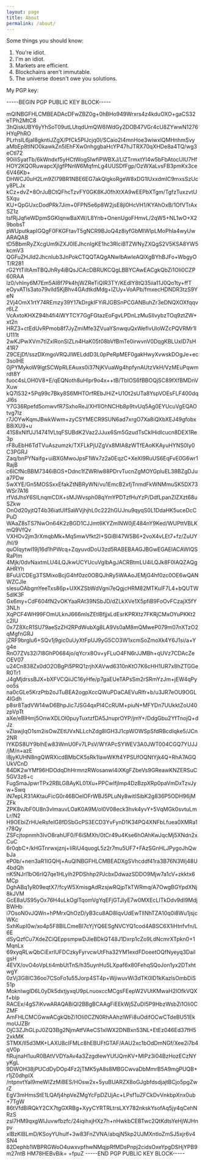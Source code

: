 ```yaml
---
layout: page
title: About
permalink: /about/
---
```


Some things you should know:

1. You're idiot.
2. I'm an idiot.
3. Markets are efficient.
4. Blockchains aren't immutable.
5. The universe doesn't owe you solutions.

My PGP key:

-----BEGIN PGP PUBLIC KEY BLOCK-----

mQINBGFHLCMBEADAcDFwZBZ0g+0hBHo949Wrxrs4z4kduOXO+gaCS32eTPh2MtC8
3hQiskUBY6yYhSoT09utLUtqdUmQW6IWdGy2DOB47VGr4cU8ZYwwN1276HYqPhRO
PLrhsIL6jaI8gkntiJZgX/PfCk5PIJcjq0I/SCaio2I4mnHoe3wiwxlQMHnhmSvy
aMbEp8tINO0kawkZn5IEhFXw0nhggbaHcYP47hJTRX70qXHDe8a4TQ/wg3eCtl72
90iIiSyatTb/6kWndxf5yHCtWogSIwfiPWBXJ/LlZTrmxtYI4w5bFbAtocUlU7Hf
HOY2KQORuwapcXjlgfPNnW6MqfmLg4UUSDfFgp/OzWXaLvsFB3pmKx3ce6V46Kb+
DHWCJ0uH2Lm9Zl79BR1NBE6EG7akQlgkoRgeW8xDG1lUxxdmIC9mxsSzUcy8PLJx
kCz+dvZ+8OrJuBCtQFhcTzvFY0GK8KJ0fhXtXA9wEEPbXTgm/TgfzTuxzvtU5Xqu
KU+QpGUxcDodPRk7Jim+0FPN5e6p8W2jsE8jl0HcVH1/KYAhOxB/1OfVTrAxSZ1z
tsfRjJqfieWDpmSGKlqnwBaXW/L8Ynb+OnenUgoFHmvL/2qW5+NL1wO+X29bobsT
pWUputkapIGQgF0FKGFtavT5gNCR9BJoQ4z8iyfGbMIWlpLMoPhla4wyUwARAQAB
tD5BbmRyZXcgUm9iZXJ0IEJhcnIgKE1hc3RlciBTZWNyZXQgS2V5KSA8YW5kcmV3
QGFuZHJld2JhcnIub3JnPokCTQQTAQgANwIbAwIeAQIXgBYhBJFo+WbgyOT/R281
rG2YtTiItAmTBQJhRy4iBQsJCAcDBRUKCQgLBBYCAwEACgkQbZi1OIi0CZP60RAA
lz0/vhIny6M7Em5AI8f7Pk4hjWZReTiQIR3TY/KEdIY8tQ35iia11J0Qo1ty+ffT
eOyvATIs3ato79vlld5KjBhv4GAdtkdMdg+IZUy+VoAPb/fmxecHDNDR3tzS9YeN
2Vj4OmX1rtY74REmzy39Y17kDrgkIFYiRJGBSnPCGANBuhZr3eDNQXOXfqqvr6LZ
VcAxtoKHXZ94h4fi4iWYTCY7GgFGtazEoFgvLPDnLzMuSIlvybzTOq9ztZW+xt2n
HRZ3+ctEdUvRPmob8f7JyZmiMfe3ZVuaYSnwquQxWeflvUIoWZcPQVRMr1IU111t
2wKJPwXVm7tIZxlRonSlZLn4HaK05t08bVfBmTe0irwvnV0DqgKBLUxID7sH41R7
Z9CEjDf/sszDXmgoVRQJIWELddD3L0pPeRpMEF0gakHwyXvwskDOgJe+ec3solHE
0jPYMykoW9lgtSCWpRLEAuxs0i37NjKVuaWg4hpfynAUtzVkH/VzMEuPqwmrdt8Y
fuoc4sLOH0V8+E/qEQNoth8uHlpr9o4x++tB/TbIOS6fBBOQjSC89fXfBMDnVXuw
kQ7I532+5Pq99c7Bky8S6MHTOrfREbJHiZ+U1Ot2sUTa8YspVOEsFLF400dqJl6s
Y7G36Rpefd5omwvfR7SxhoReJ/XH1IOhNCHb8p9tvUq5Ag0EYUcuVgEQAOtvg7Iz
r7JOYwKqmJBwkWwm+zyCSYMECR9SUN6ad7xrgO7Xa8iQXbXEJ49gfobxB8iXU9+u
41S8xNlfUJ14741VLtqFSUBdK2Vaz2JJux6Sm5GzudTsCklHidlcucn8DEX1Re3p
rF8uEbH6TdTVuAszumzk/TXFLkPjUZgVx8MIA8zWTfEAoKKAyuHYNS0Iy0C3PGRJ
Zaq/bnPYNaifg+uiBXGMwoJpsF1Wx7z2a0EqzC+XeXI9RuUS6EqFvE0G6wr1RajB
c6ICfNcBBM7346iBOS+Ddnc1fZWRIw88PDrvTucnZgMOYGpluEL38BZgDJua7PDw
5wXYE/Gn5MOSSxxEfakZtNBRyWN/vu1EmcB2xfjTnmdFkWNMmuSK5DX73WSr7A16
rfVdJhsY6SILnqmCDX+sMJWvsph08qYmYPDTzfHuYzP/DdfLpanZlZXzt68uSZkw
OnOd20yjtQT4b36iatUIfSaWVjhjhL0c222hGUJnu9qyqS0L1DdaHK5uceDcCPuD
WAaZ8sTS7NwOn64K2zBGD1CJJmt6KYZmlNW0jE484nY9Ked/WUPttVBLKmQ9VfQv
VXHOv2jm3rXmqbMk+Mq5mwVfkt2I+SGiBI47W5B6+2voX4vLEt7+fz/ZuUY/hl/9
quOIqytwl19j16d1hPWcq+ZqyuvdDoU3zd5RABEBAAGJBGwEGAEIACAWIQSRaPlm
4Mjk/0dvNaxtmLU4iLQJkwUCYUcuVgIbAgJACRBtmLU4iLQJk8F0IAQZAQgAHRYh
BFuU/CDEg3TSMixoBcjG4hf0zc0OBQJhRy5WAAoJEMjG4hf0zc0OE6wQANWZCJle
sIesuOAbgmYeeTxs86p+UXKZSbWdVgni7eQgjcHRM82MTKulF7L4+bQUTW5dlK3F
Gx6my+CdF604fN2vOKYaaRAt39NSbJD/dZLkXVe1X5pfiB9FoOvFCzajX5fY3NLh
XqPCF4WH99FOmULknJ666mlsZEtlBfjjxLdEsrKPRXtz7FKRjCMxOYuPKKt2c2IU
0x7Z8XcR1SU79aeSzZH2RPdWubXg8LA9Vs0aM8mQMweP079m07nXTzO2qMgfnGRJ
jZRF9brglu6+SQv1j9gic0uUyXtFpUJ9yG5CO3W1xcmSoZmoXk4Y6J1si/a+Yg4e
RnO7ZVs32i7l8GhP0684jo/qYcrx8Ov+yFLuO4FN6rJJMBh+qUVz7CDAcZeOEV07
u24Cn838Zx0dO2OBgPi5PRQ1zrjhXAVwd6310nKtO7K6cHH1UR7x8hZTGGeR0Tr1
J4gMjdrssBJX+bXFVCQiiJC16yHfe/p7gaEUeTAPsSm2rSRmYzJm+jEW4qPyoo5s
na0cGLe5KrzPtb2oJTuBEA2ogpXccQWuPDaCAEVuRlfr+b/u3JR7eOU9OGL4IGdh
p8sr8TadVW14wD6BhpJic7JSG4qxPI4CcRUM+piuN+MFYDn7UUkktZoU40zpVpTt
aXe/eBlHmj5OnwXDLOl0puyTuxtzfDA5JnuprOYP/jmY+/DdgGbu2YfTnojQ+dJz
vZlawjIqO1sm2isOwZEtUVxNLLchZdg8IGH3J1cpWOWSpSfdRBcdIqke5/JCn2NR
IYKDS8UY9blhEw83WmU0Fv7LPsV/WYAPcSYWEV3A0JWT004CGQ7YUJJ/jM/n+azE
l8jyKUHN8ngQWRXicdBMbCK5sRk1IawWKft4YPSUfOQNtYjk4Q+RhA7AGQUkVCnD
84DK2wYMf96HDOdqDhHrmnzRWosanwI4iXKgFZbeVs9GReawKNZERSuC5GV3z6+c
FugSmaJpwrTPx2RBLGBAyKL01Xu+PPCwlfjImp4DzBzpXRp0paVmDxTzvJyw+Swq
iN7epLR31AKtauFicG0r46BOelOFrWBJ5PLuNy8witISibK2g836P5ODH96jMZFk
ZPK8vJbF0U8n3vlmauvLOaK0A9M/ol0V08eck3hvk4yvY+5VqMGk0svtuLmLr/N2
H9OEbiZrHUeRsfeIG8fDSbGcPS3ECD3YvFynD1K34PQ4XNFbLfuea0XMRa1r78Qy
ZSFcjtopnmh3IvO8rahUF0/F6iSMXh/0tCr49u4Kse6hOAhKwJqcMj5XNdn2xCuC
6r0qbC+/kHGTnrwxjznj+IiRiU4quogL5z2r7mu5UF7+FAzSGnHLJPygoJhQwbJa
eP0b/+nen3aR1IGQHj+AuQINBGFHLCMBEADXgSVhcddf41ra3B76N3Wj48U4bdQh
nK5NJrl1bO6rIQ7qe1HLylh2PDShhp2PJcbxDdwazSDDO9Mjw7a1cV+zkktx6MCp
DghABq1yR09eqtX7/fcyW5XmisgAdRzsjwRQjpTkTWRmq/A7OwgBGYpdXNj8kJVM
GcE8aUS95yOx76H4uLkOglTqomVgYqEFjGTJlyE7w0MXEcLITkDdv9dI9MdjBWHb
i7OsoN0vJQWn+hPMrxQhOzD/yB3cu8AD8IqvUdEwTlINhTZA10q0i8Wu1jsjcWKc
SxhKupI0w/xo4p5F8BlLCmeBI7cYjYQ6ESgNVCYQ1cod4ABSC6X1iHtnfvfn/L6E
dSyQzfCu7XdeZCiQEppsmpwDJleBDkQT48J1Dxrp1cZo9LdNcmrXTpkn0+1MqnLx
69xyqRLwQbCiExrlUFDCzkyFyrvcwUtFha32YM1exdFDoeetOQfNyeyq3DailgsH
4EVX/ovO4oVpLti4mbUtTnS/h35uynHu5LXpaf6x80FehqSQoJon1yx2DTxhtwgY
0zVj3G8IC36oo7CSoFo1u55Jorp4ST4p+WjiwuvWi3dTK0ID1kKazlsOmbDiS51p
MoknIwglD6L0yDk5dxtjyxqU9pLnuoxccMCgsFEepW2VUtKMwaH2lOfkVQXf+blp
RACEx/4gS7iKvwARAQABiQI2BBgBCAAgFiEEkWj5ZuDI5P9HbzWsbZi1OIi0CZMF
AmFHLCMCGwwACgkQbZi1OIi0CZN0RhAAhzlWFi8uOdifOCwCTdeBU51EkmoUJZBr
OjC3ZJhGLpJ0ZQ3Bg2NjmAtfVAeCS1xlWX2DNBxn53NL+EtEz046Ed37fH52xkMK
STMX/ll5d3MK+LAXU8cIFMLc8hEBUFtGTAF/AAU2xc1bOdDmNGf/Xee2i7b4qV0p
flRujnaH1uuR0BAtVVDYaAv4a3ZzgdlewYUfJQmKV+MIPz3i04BzHozECzNYyKgL
9DWOH38jPUCdDyDOp4Fz2jTMK5yA8s8MBGCwvaDbMmrB5A9mgPUQB+r1jZ0dhpIX
/ntpnvtYaI9meWIZzMiBES/HOsw2x+5yuBUARZX8oGJgbfdsdjajtBCjo5pgZwrZ
EgV3mHmsStE1LQAfj4hpVeZMgYcFpDZUjAc+LPsf1uZFCkDvVnkbpXnx0ub+7TgW
86tVfdBiRQkY2CX7tgGXRBg+XyyCYRTRLtrsLXY782nkskYsofAq5jy4qCehNRzS
zsl7HM9qxgWlJuvwfbzfc/24iqihxjHXz7h+nHwkbCEBTwc2QtKdtsYeHjWJHnpv
xIBzKlBLmD/KSoyYUhulf+3w83FnZVNA/abqjN5kp2UJMXntloZmSJ5xjr6v4SN4
82Dephb1WBPRGWoO4uwxvpfhwNMqjpRfMDsPnpj2cidsOxeYpgDSHjYPB9m27ntB
HM78HEBvBik=
=fpuZ
-----END PGP PUBLIC KEY BLOCK-----
